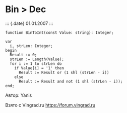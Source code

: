 Bin \> Dec
==========

::: {.date}
01.01.2007
:::

    function BinToInt(const Value: string): Integer;

    var
      i, strLen: Integer;
    begin
      Result := 0;
      strLen := Length(Value);
      for i := 1 to strLen do
        if Value[i] = '1' then
          Result := Result or (1 shl (strLen - i))
        else
          Result := Result and not (1 shl (strLen - i));
    end;
     

Автор: Yanis

Взято с Vingrad.ru <https://forum.vingrad.ru>
